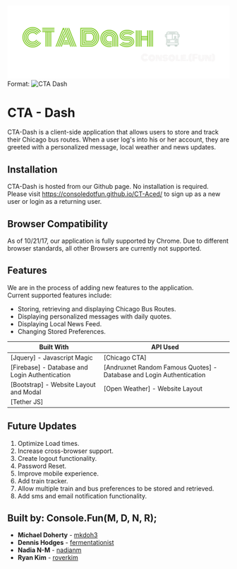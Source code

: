 
![CTA-Dash Logo](assets/images/ctaDash.png)
Format: ![CTA Dash](url)

# CTA - Dash

CTA-Dash is a client-side application that allows users to store and track their Chicago bus routes. When a user log's into his or her account, they are greeted with a personalized message, local weather and news updates.  


## Installation

CTA-Dash is hosted from our Github page. No installation is required. Please visit https://consoledotfun.github.io/CT-Aced/ to sign up as a new user or login as a returning user.  


## Browser Compatibility

 As of 10/21/17, our application is fully supported by Chrome. Due to different browser standards, all other Browsers are currently not supported.

 ## Features

We are in the process of adding new features to the application.
<br/> Current supported features include:

* Storing, retrieving and displaying Chicago Bus Routes.
* Displaying personalized messages with daily quotes.
* Displaying Local News Feed.
* Changing Stored Preferences.



| Built With   | API Used |
| ------------- | ------------- |
| [Jquery] - Javascript Magic   | [Chicago CTA]  |
| [Firebase] - Database and Login Authentication  | [Andruxnet Random Famous Quotes] - Database and Login Authentication  |
| [Bootstrap] - Website Layout and Modal | [Open Weather] - Website Layout  |
| [Tether JS]  |   |



## Future Updates

1. Optimize Load times.
2. Increase cross-browser support.
3. Create logout functionality.
4. Password Reset.
5. Improve mobile experience.
6. Add train tracker.
7. Allow multiple train and bus preferences to be stored and retrieved.
8. Add sms and email notification functionality.


## Built by: Console.Fun(M, D, N, R);

* **Michael Doherty** - [mkdoh3](https://github.com/mkdoh3)
* **Dennis Hodges** - [fermentationist](https://github.com/fermentationist)
* **Nadia N-M** - [nadianm](https://github.com/nadianm)
* **Ryan Kim** - [roverkim](https://github.com/roverkim)
